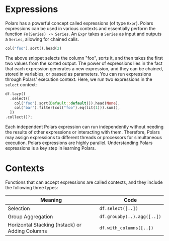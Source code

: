 # Expressions

Polars has a powerful concept called expressions (of type `Expr`). Polars expressions can be used in various contexts and essentially perform the function `Fn(Series) -> Series`. An `Expr` takes a `Series` as input and outputs a `Series`, allowing for chained calls.

```rust
col("foo").sort().head(2)
```

The above snippet selects the column "foo", sorts it, and then takes the first two values from the sorted output. The power of expressions lies in the fact that each expression generates a new expression, and they can be chained, stored in variables, or passed as parameters. You can run expressions through Polars' execution context. Here, we run two expressions in the `select` context:

```rust
df.lazy()
  .select([
    col("foo").sort(Default::default()).head(None),
    col("bar").filter(col("foo").eq(lit(1))).sum(),
  ])
.collect()?;
```

Each independent Polars expression can run independently without needing the results of other expressions or interacting with them. Therefore, Polars may assign expressions to different threads or processors for simultaneous execution. Polars expressions are highly parallel. Understanding Polars expressions is a key step in learning Polars.

# Contexts

Functions that can accept expressions are called contexts, and they include the following three types:

Meaning | Code
--|--
Selection | `df.select([..])`
Group Aggregation | `df.groupby(..).agg([..])`
Horizontal Stacking (hstack) or Adding Columns | `df.with_columns([..])`
